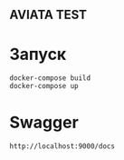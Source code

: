 ## AVIATA TEST


# Запуск
    docker-compose build
    docker-compose up

# Swagger
    http://localhost:9000/docs
